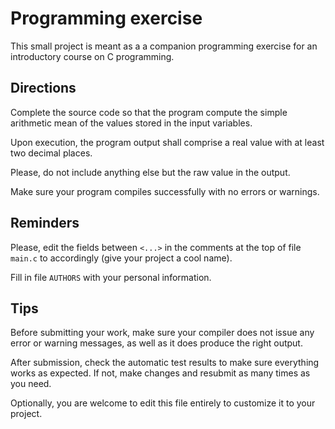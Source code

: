 # Programming exercise

 This small project is meant as a  a companion programming exercise for 
 an introductory course on C programming.
 

## Directions

 Complete the source code so that the program compute the simple arithmetic 
 mean of the values stored in the input variables. 

 Upon execution, the program output shall comprise a real value with at 
 least two decimal places.

 Please, do not include anything else but the raw value in the output.

 Make sure your program compiles successfully with no errors or warnings.
 
 ## Reminders
 
 Please, edit the fields between `<...>` in the comments at the top of file 
 `main.c` to accordingly (give your project a cool name). 
 
 Fill in file `AUTHORS` with your personal information.

 ## Tips
 
 Before submitting your work, make sure your compiler does not issue any 
 error or warning messages, as well as it does produce the right output. 
 
 After submission, check the automatic test results to make sure
 everything works as expected. If not, make changes and resubmit 
 as many times as you need.
 
 Optionally, you are welcome to edit this file entirely to customize it 
 to your project.
